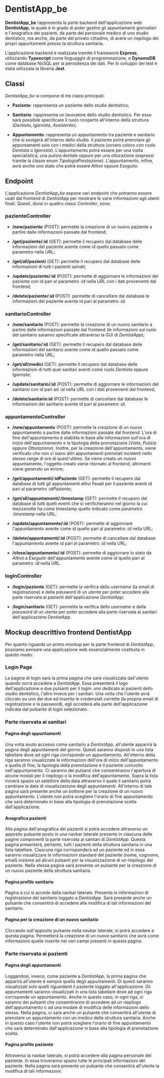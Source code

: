 # DentistApp_be

**DentistApp_be** rappresenta la parte backend dell'applicazione web **DentistApp**, la quale è in grado di poter gestire gli appuntamenti giornalieri e l'anagrafica dei pazienti, da parte del personale medico di uno studio dentistico, ma anche, da parte del privato cittadino, di avere un riepilogo dei propri appuntamenti presso la struttura sanitaria.

L'applicazione backend è realizzata tramite il framework **Express**, utilizzando **Typescript** come linguaggio di programmazione, e **DynamoDB** come database NoSQL per la persistenza dei dati. Per lo sviluppo dei test è stata utilizzata la libreria **Jest**.


## Classi


*DentistApp_be* si compone di tre classi principali: 

- **Paziente**: rappresenta un paziente dello studio dentistico;

- **Sanitario**: rappresenta un lavoratore dello studio dentistico. Per esso sarà possibile specificare il ruolo ricoperto all'interno della struttura (*Dentista*, *Igienista*, *Assistente*);

- **Appuntamento**: rappresenta un appuntamento tra paziente e sanitario che si svolgerà all'interno dello studio. Il paziente potrà prenotare gli appuntamenti solo con i medici della struttura (ovvero coloro con ruolo *Dentista* o *Igienista*). L'appuntamento potrà essere per una visita specialistica, una pulizia dentale oppure per una otturazione (espressi tramite la classe enum *TipologiaPrestazione*). L'appuntamento, infine, avrà anche uno stato che potrà essere *Attivo* oppure *Eseguito*.


## Endpoint


L'applicazione *DentistApp_be* espone vari endpoint che potranno essere usati dal frontend di *DentistApp* per mostrare le varie informazioni agli utenti finali. Questi, divisi in quattro classi *Controller*, sono:


### pazienteController


- **/new/paziente** (POST): permette la creazione di un nuovo paziente a partire dalle informazioni passate dal frontend;

- **/get/paziente/:id** (GET): permette il recupero dal database delle informazioni del paziente avente come id quello passato come parametro nella URL;

- **/get/all/pazienti** (GET): permette il recupero dal database delle informazioni di tutti i pazienti salvati;

- **/update/paziente/:id** (POST): permette di aggiornare le informazioni del paziente con id pari al parametro *:id* nella URL con i dati provenienti dal frontend;

- **/delete/paziente/:id** (POST): permette di cancellare dal database le informazioni del paziente avente id pari al parametro *:id*.


### sanitarioController


- **/new/sanitario** (POST): permette la creazione di un nuovo sanitario a partire dalle informazioni passate dal frontend (le informazioni sul ruolo del sanitario saranno specificate attraverso la GUI di *DentistApp*);

- **/get/sanitario/:id** (GET): permette il recupero dal database delle informazioni del sanitario avente come id quello passato come parametro nella URL;

- **/get/all/medici** (GET): permette il recupero dal database delle informazioni di tutti quei sanitari aventi come ruolo *Dentista* oppure *Igienista*;

- **/update/sanitario/:id** (POST): permette di aggiornare le informazioni del sanitario con id pari ad *:id* nella URL con i dati provenienti dal frontend;

- **/delete/sanitario:id** (POST): permette di cancellare dal database le informazioni del sanitario avente id pari al parametro *:id*.


### appuntamentoController


- **/new/appuntamento** (POST): permette la creazione di un nuovo appuntamento a partire dalle informazioni passate dal frontend. L'ora di fine dell'appuntamento è stabilita in base alle informazioni sull'ora di inizio dell'appuntamento e la tipologia della prenotazione (*Vista*, *Pulizia* oppure *Otturazione*). Inoltre, per la creazione dell'appuntamento, viene verificato che non ci siano altri appuntamenti prenotati incidenti nello stesso range di ore di quest'ultimo. Se viene creato un nuovo appuntamento, l'oggetto creato viene ritornato al frontend, altrimenti viene generato un errore;

- **/get/appuntamenti/:idPaziente** (GET): permette il recupero dal database di tutti gli appuntamenti attivi fissati per il paziente aventi id pari al parametro *:idPaziente*;

- **/get/all/appuntamenti/:timestamp** (GET): permette il recupero dal database di tutti quelli eventi che si verificheranno nel giorno la cui mezzanotte ha come timestamp quello indicato come parametro *:timestamp* nella URL;

- **/update/appuntamento/:id** (POST): permette di aggiornare l'appuntamento avente come id quello pari al parametro *:id* nella URL;

- **/delete/appuntamenti/:id** (POST): permette di cancellare dal database l'appuntamento avente id pari al parametro *:id* nella URL;

- **/close/appuntamento/:id** (POST): permette di aggiornare lo stato da *Attivo* a *Eseguito* dell'appuntamento avente come id quello pari al parametro *:id* nella URL.


### logInController


- **/login/paziente** (GET): permette la verifica dello *username* (la email di registrazione) e della *password* di un utente per poter accedere alla parte riservata ai pazienti dell'applicazione *DentistApp*;

- **/login/sanitario** (GET): permette la verifica dello *username* e della *password* di un utente per poter accedere alla parte riservata ai sanitari dell'applicazione *DentistApp*.


## Mockup descrittivo frontend DentistApp


Per quanto riguarda un primo mockup per la parte frontend di *DentistApp*, possiamo pensare una applicazione web essenzialmente costituita in questo modo:


### Login Page


La pagina di login sarà la prima pagina che sarà visualizzata dall'utente quando vorrà accedere a *DentistApp*. Essa presenterà il logo dell'applicazione e due pulsanti per il login: uno dedicato ai pazienti dello studio dentistico, l'altro invece per i sanitari. Una volta che l'utente avrà cliccato su uno dei due ed inserito le credenziali corrette (la propria email di registrazione e la password), egli accederà alla parte dell'applicazione indicata dal pulsante di login selezionato.


### Parte riservata ai sanitari


#### Pagina degli appuntamenti


Una volta avuto accesso come sanitario a *DentistApp*, all'utente apparirà la pagina degli appuntamenti del giorno. Questi saranno disposti in una lista tabellare dove ad ogni riga corrisponde un appuntamento. All'interno della riga saranno visualizzate le informazioni dell'ora di inizio dell'appuntamento e quella di fine, la tipologia della prenotazione e il paziente coinvolto nell'appuntamento. Ci saranno dei pulsanti che consentiranno l'apertura di alcune modali per il riepilogo o la modifica dell'appuntamento. Sopra la lista troverà spazio un selettore della data attraverso il quale il sanitario potrà cambiare la data di visualizzazione degli appuntamenti. All'interno di tale pagina sarà presente anche un bottone per la creazione di un nuovo appuntamento. L'utente non potrà scegliere l'orario di fine appuntamento che sarà determinato in base alla tipologia di prenotazione scelta dall'applicazione.


#### Anagrafica pazienti


Alla pagina dell'anagrafica dei pazienti si potrà accedere attraverso un apposito pulsante posto in una navbar laterale presente in ciascuna delle pagine componenti la parte riservata ai sanitari di *DentistApp*. Questa pagina presenterà, pertanto, tutti i pazienti della struttura sanitaria in una lista tabellare. Ciascuna riga corrisponderà ad un paziente ed in essa saranno visualizzare le informazioni standard del paziente (nome, cognome, email) insieme ad alcuni pulsanti per la visualizzazione di un riepilogo del paziente. Nella stessa pagina sarà presente un pulsante per la creazione di un nuovo paziente della struttura sanitaria.


#### Pagina profilo sanitario


Pagina a cui si accede dalla navbar laterale. Presenta le informazioni di registrazione del sanitario loggato a *DentistApp*. Sarà presente anche un pulsante che consentirà di accedere alla modifica di tali informazioni del sanitario.


#### Pagina per la creazione di un nuovo sanitario


Cliccando sull'apposito pulsante nella navbar laterale, si potrà accedere a questa pagina. Permetterà la creazione di un nuovo sanitario che avrà come informazioni quelle inserite nei vari campi presenti in questa pagina.


### Parte riservata ai pazienti


#### Pagina degli appuntamenti


Loggandosi, invece, come paziente a *DentistApp*, la prima pagina che apparirà all'utente è sempre quella degli appuntamenti. Di questi saranno visualizzati solo quelli riguardanti il paziente loggato all'applicazione. Gli appuntamenti saranno visualizzati in una lista tabellare dove ad ogni riga corrisponde un appuntamento. Anche in questo caso, in ogni riga, ci saranno dei pulsanti che consentiranno di accedere ad un riepilogo dell'appuntamento o ad una modale di modifica delle informazioni dello stesso. Nella pagina, ci sarà anche un pulsante che consentirà all'utente di prenotare un appuntamento con un medico della struttura sanitaria. Anche in questo caso l'utente non potrà scegliere l'orario di fine appuntamento che sarà determinato dall'applicazione in base alla tipologia di prenotazione scelta. 


#### Pagina profilo paziente


Attraverso la navbar laterale, si potrà accedere alla pagina personale del paziente. In essa troveranno spazio tutte le principali informazioni del paziente. Nella pagina sarà presente un pulsante che consentirà all'utente la modifica di tali informazioni.

